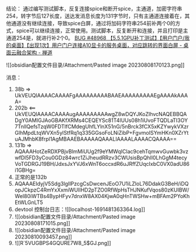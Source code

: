 结论： 通过编写测试脚本，反复连接spice和断开spice，主通道，加密字符串254，转字节后127长度，送达发消息长度为131字节时，只有主通道连接着在，其他通道没有继续连接，导致spice白屏，通过将加码字符串254前补两个0的方式，spice可以继续连接，正常使用。测试脚本，反复断开和连接，并且打印是主通道254是，就进行补2个0。
[BUG #48968 【5.5.1GPU补丁测试】【用户门户/我的桌面】【出现1次】用户门户连接A10显卡的服务桌面，对应跳转的界面白屏 - 桌面云融合架构 - 禅道](http://172.16.203.12/zentao/bug-view-48968.html)

![[obsidian配置文件目录/Attachment/Pasted image 20230808170123.png]]

消息：
1. 38b => UkVEUQIAAAACAAAAFgAAAAAAAAABAAEAAAAAAAAAEgAAAAkAAAA=
2. 202b <== UkVEUQIAAAACAAAAugAAAAAAAAAwgZ8wDQYJKoZIhvcNAQEBBQADgY0AMIGJAoGBAKfXRMs4CEQEYSc81T4IUUs08h1iUvoFTQDLaTI3OY7TnlIQefsTzqW0FDTlfCMdegUhfLYlnX51nG/5nBrck3fCX5xKZYwykVXzrGlhMpdLtqWVXn5ylStfRq1q335GGsoFoLNiZibP+FgvmoISYmHKn0XZrYtuAJMhbK8frpl1AgMBAAEBAAAAAQAAALIAAAALAAAACQAAAA==
3. 131b => AQAAAHotZeRDXPBjvBlmMiUUg2f9eYMWqIClac9cehTqmwvGuwbk3vzwfDl5FD3yCou0GDz84wrc1ZiJheudRRzv3CWUsisBpQhlI0LhGgM4tecyVoTGDRGJ19BH/JdxsJxYVJ6xWnT6occxdR6uJRffZUqcIxbC0VX0adU86i1GBHg=
4. 正常的是132b
5. AQAAAEIdyjV5Sdg3lgIlPzcgCsDwcenJEoO7U1iLZloL76DdakG3BeH/iDQopJCkpzC4RmYxXxmiWUIlHD2pTZO0RfWpHsTHJNKufVqos80zKUIBW/WeI80iWTBs4BypHFyv7dnxW8AX04KjwA0qHnTWSHw+mBFAm2PYoKhEtWLGnLT5
6. devtool 控制台日志：![[localhost-1691481363364.log]]
7. ![[obsidian配置文件目录/Attachment/Pasted image 20230808171015.png]]
8. ![[obsidian配置文件目录/Attachment/Pasted image 20230810093457.png]]
9. ![[R`5VUGBPS4GQURE7W8_5$GJ.png]]